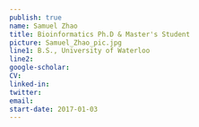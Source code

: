 ```yaml
---
publish: true
name: Samuel Zhao
title: Bioinformatics Ph.D & Master's Student
picture: Samuel_Zhao_pic.jpg
line1: B.S., University of Waterloo
line2:
google-scholar: 
CV:
linked-in: 
twitter:
email:
start-date: 2017-01-03
---
```

